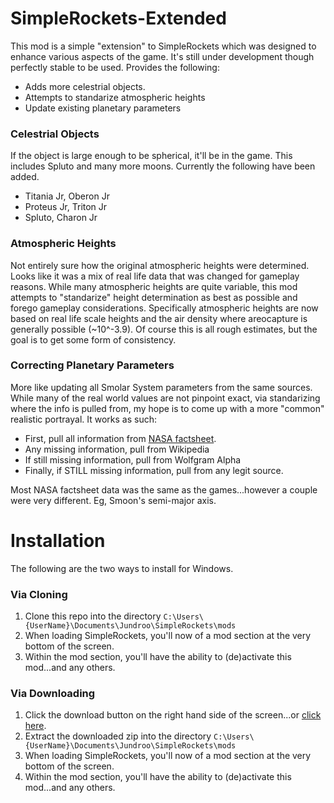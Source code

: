 # SimpleRockets-Extended

This mod is a simple "extension" to SimpleRockets which was designed to enhance various aspects of the game. It's still under development though perfectly stable to be used. Provides the following:
- Adds more celestrial objects.
- Attempts to standarize atmospheric heights
- Update existing planetary parameters

### Celestrial Objects
If the object is large enough to be spherical, it'll be in the game.  This includes Spluto and many more moons. Currently the following have been added.
- Titania Jr, Oberon Jr
- Proteus Jr, Triton Jr
- Spluto, Charon Jr

### Atmospheric Heights
Not entirely sure how the original atmospheric heights were determined. Looks like it was a mix of real life data that was changed for gameplay reasons.  While many atmospheric heights are quite variable, this mod attempts to "standarize" height determination as best as possible and forego gameplay considerations.  Specifically atmospheric heights are now based on real life scale heights and the air density where areocapture is generally possible (~10^-3.9).  Of course this is all rough estimates, but the goal is to get some form of consistency.

### Correcting Planetary Parameters
More like updating all Smolar System parameters from the same sources. While many of the real world values are not pinpoint exact, via standarizing where the info is pulled from, my hope is to come up with a more "common" realistic portrayal. It works as such:

- First, pull all information from [NASA factsheet](http://nssdc.gsfc.nasa.gov/planetary/factsheet/index.html).
- Any missing information, pull from Wikipedia
- If still missing information, pull from Wolfgram Alpha
- Finally, if STILL missing information, pull from any legit source.

Most NASA factsheet data was the same as the games...however a couple were very different. Eg, Smoon's semi-major axis.

# Installation
The following are the two ways to install for Windows.

### Via Cloning
1. Clone this repo into the directory `C:\Users\{UserName}\Documents\Jundroo\SimpleRockets\mods`
1. When loading SimpleRockets, you'll now of a mod section at the very bottom of the screen.
1. Within the mod section, you'll have the ability to (de)activate this mod...and any others.

### Via Downloading
1. Click the download button on the right hand side of the screen...or [click here](https://github.com/JaySoyer/SimpleRockets-Extended/archive/master.zip).
1. Extract the downloaded zip into the directory `C:\Users\{UserName}\Documents\Jundroo\SimpleRockets\mods`
1. When loading SimpleRockets, you'll now of a mod section at the very bottom of the screen.
1. Within the mod section, you'll have the ability to (de)activate this mod...and any others.
